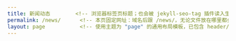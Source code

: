 ```yaml
---
title: 新闻动态        <!-- 浏览器标签页标题；也会被 jekyll-seo-tag 插件读入生成 <title> 与 OpenGraph 标题 -->
permalink: /news/      <!-- 本页固定网址：域名后跟 /news/，无论文件放在哪里都会映射到这个路径 -->
layout: page           <!-- 使用主题为 "page" 的通用布局模板，已包含 header/navbar、main 容器、footer 等结构 -->
---
```


